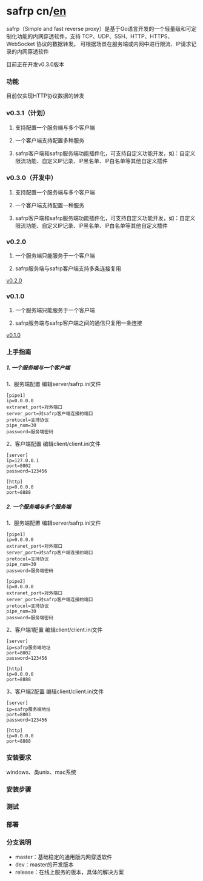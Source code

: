 # safrp cn/[en](#)
safrp（Simple and fast reverse proxy）是基于Go语言开发的一个轻量级和可定制化功能的内网穿透软件，支持 TCP、UDP、SSH、HTTP、HTTPS、WebSocket 协议的数据转发。
可根据场景在服务端或内网中进行限流、IP请求记录的内网穿透软件

目前正在开发v0.3.0版本

### 功能
目前仅实现HTTP协议数据的转发
### v0.3.1（计划）
1. 支持配置一个服务端与多个客户端

2. 一个客户端支持配置多种服务

3. safrp客户端和safrp服务端功能插件化，可支持自定义功能开发，如：自定义限流功能、自定义IP记录、IP黑名单、IP白名单等其他自定义插件
### v0.3.0（开发中）
1. 支持配置一个服务端与多个客户端

2. 一个客户端支持配置一种服务

3. safrp客户端和safrp服务端功能插件化，可支持自定义功能开发，如：自定义限流功能、自定义IP记录、IP黑名单、IP白名单等其他自定义插件
### v0.2.0
1. 一个服务端只能服务于一个客户端

2. safrp服务端与safrp客户端支持多条连接复用

[v0.2.0](https://github.com/laijinhang/safrp/releases/tag/v0.2.0)
### v0.1.0
1. 一个服务端只能服务于一个客户端

2. safrp服务端与safrp客户端之间的通信只复用一条连接

[v0.1.0](https://github.com/laijinhang/safrp/releases/tag/v0.1.0)

### 上手指南
##### 1. 一个服务端与一个客户端
1、服务端配置
编辑server/safrp.ini文件
```
[pipe1]
ip=0.0.0.0
extranet_port=对外端口
server_port=对safrp客户端连接的端口
protocol=支持协议
pipe_num=30
password=服务端密码
```
2、客户端配置
编辑client/client.ini文件
```
[server]
ip=127.0.0.1
port=8002
password=123456

[http]
ip=0.0.0.0
port=8888
```
##### 2. 一个服务端与多个服务端 

1、服务端配置
编辑server/safrp.ini文件
```
[pipe1]
ip=0.0.0.0
extranet_port=对外端口
server_port=对safrp客户端连接的端口
protocol=支持协议
pipe_num=30
password=服务端密码

[pipe2]
ip=0.0.0.0
extranet_port=对外端口
server_port=对safrp客户端连接的端口
protocol=支持协议
pipe_num=30
password=服务端密码
```
2、客户端1配置
编辑client/client.ini文件
```
[server]
ip=safrp服务端地址
port=8002
password=123456

[http]
ip=0.0.0.0
port=8888
```
3、客户端2配置
编辑client/client.ini文件
```
[server]
ip=safrp服务端地址
port=8003
password=123456

[http]
ip=0.0.0.0
port=8888
```
### 安装要求
windows、类unix、mac系统
### 安装步骤
### 测试
### 部署
### 分支说明
* master：基础稳定的通用版内网穿透软件
* dev：master的开发版本
* release：在线上服务的版本，具体的解决方案
